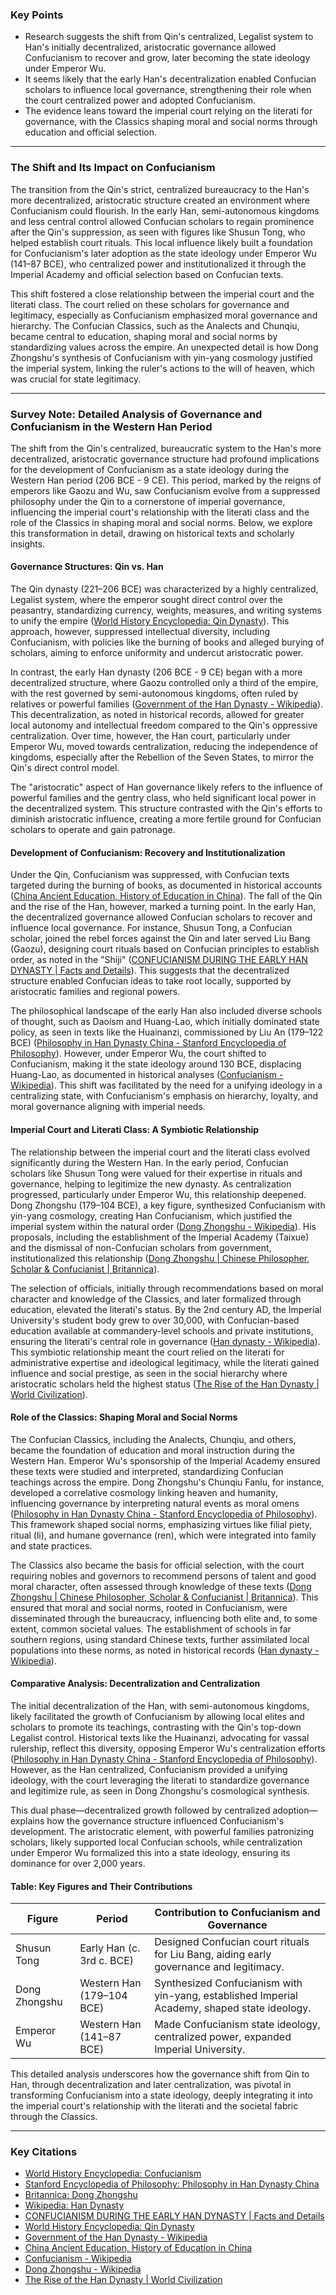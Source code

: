 ### Key Points
- Research suggests the shift from Qin's centralized, Legalist system to Han's initially decentralized, aristocratic governance allowed Confucianism to recover and grow, later becoming the state ideology under Emperor Wu.
- It seems likely that the early Han's decentralization enabled Confucian scholars to influence local governance, strengthening their role when the court centralized power and adopted Confucianism.
- The evidence leans toward the imperial court relying on the literati for governance, with the Classics shaping moral and social norms through education and official selection.

---

### The Shift and Its Impact on Confucianism

The transition from the Qin's strict, centralized bureaucracy to the Han's more decentralized, aristocratic structure created an environment where Confucianism could flourish. In the early Han, semi-autonomous kingdoms and less central control allowed Confucian scholars to regain prominence after the Qin's suppression, as seen with figures like Shusun Tong, who helped establish court rituals. This local influence likely built a foundation for Confucianism's later adoption as the state ideology under Emperor Wu (141–87 BCE), who centralized power and institutionalized it through the Imperial Academy and official selection based on Confucian texts.

This shift fostered a close relationship between the imperial court and the literati class. The court relied on these scholars for governance and legitimacy, especially as Confucianism emphasized moral governance and hierarchy. The Confucian Classics, such as the Analects and Chunqiu, became central to education, shaping moral and social norms by standardizing values across the empire. An unexpected detail is how Dong Zhongshu's synthesis of Confucianism with yin-yang cosmology justified the imperial system, linking the ruler's actions to the will of heaven, which was crucial for state legitimacy.

---

### Survey Note: Detailed Analysis of Governance and Confucianism in the Western Han Period

The shift from the Qin's centralized, bureaucratic system to the Han's more decentralized, aristocratic governance structure had profound implications for the development of Confucianism as a state ideology during the Western Han period (206 BCE - 9 CE). This period, marked by the reigns of emperors like Gaozu and Wu, saw Confucianism evolve from a suppressed philosophy under the Qin to a cornerstone of imperial governance, influencing the imperial court's relationship with the literati class and the role of the Classics in shaping moral and social norms. Below, we explore this transformation in detail, drawing on historical texts and scholarly insights.

#### Governance Structures: Qin vs. Han

The Qin dynasty (221–206 BCE) was characterized by a highly centralized, Legalist system, where the emperor sought direct control over the peasantry, standardizing currency, weights, measures, and writing systems to unify the empire ([World History Encyclopedia: Qin Dynasty](https://www.worldhistory.org/Qin_Dynasty/)). This approach, however, suppressed intellectual diversity, including Confucianism, with policies like the burning of books and alleged burying of scholars, aiming to enforce uniformity and undercut aristocratic power.

In contrast, the early Han dynasty (206 BCE - 9 CE) began with a more decentralized structure, where Gaozu controlled only a third of the empire, with the rest governed by semi-autonomous kingdoms, often ruled by relatives or powerful families ([Government of the Han Dynasty - Wikipedia](https://en.wikipedia.org/wiki/Government_of_the_Han_dynasty)). This decentralization, as noted in historical records, allowed for greater local autonomy and intellectual freedom compared to the Qin's oppressive centralization. Over time, however, the Han court, particularly under Emperor Wu, moved towards centralization, reducing the independence of kingdoms, especially after the Rebellion of the Seven States, to mirror the Qin's direct control model.

The "aristocratic" aspect of Han governance likely refers to the influence of powerful families and the gentry class, who held significant local power in the decentralized system. This structure contrasted with the Qin's efforts to diminish aristocratic influence, creating a more fertile ground for Confucian scholars to operate and gain patronage.

#### Development of Confucianism: Recovery and Institutionalization

Under the Qin, Confucianism was suppressed, with Confucian texts targeted during the burning of books, as documented in historical accounts ([China Ancient Education, History of Education in China](https://www.chinahighlights.com/travelguide/ancient-education.htm)). The fall of the Qin and the rise of the Han, however, marked a turning point. In the early Han, the decentralized governance allowed Confucian scholars to recover and influence local governance. For instance, Shusun Tong, a Confucian scholar, joined the rebel forces against the Qin and later served Liu Bang (Gaozu), designing court rituals based on Confucian principles to establish order, as noted in the "Shiji" ([CONFUCIANISM DURING THE EARLY HAN DYNASTY | Facts and Details](https://factsanddetails.com/china/cat2/sub2/entry-5423.html)). This suggests that the decentralized structure enabled Confucian ideas to take root locally, supported by aristocratic families and regional powers.

The philosophical landscape of the early Han also included diverse schools of thought, such as Daoism and Huang-Lao, which initially dominated state policy, as seen in texts like the Huainanzi, commissioned by Liu An (179–122 BCE) ([Philosophy in Han Dynasty China - Stanford Encyclopedia of Philosophy](https://plato.stanford.edu/entries/han-dynasty/)). However, under Emperor Wu, the court shifted to Confucianism, making it the state ideology around 130 BCE, displacing Huang-Lao, as documented in historical analyses ([Confucianism - Wikipedia](https://en.wikipedia.org/wiki/Confucianism)). This shift was facilitated by the need for a unifying ideology in a centralizing state, with Confucianism's emphasis on hierarchy, loyalty, and moral governance aligning with imperial needs.

#### Imperial Court and Literati Class: A Symbiotic Relationship

The relationship between the imperial court and the literati class evolved significantly during the Western Han. In the early period, Confucian scholars like Shusun Tong were valued for their expertise in rituals and governance, helping to legitimize the new dynasty. As centralization progressed, particularly under Emperor Wu, this relationship deepened. Dong Zhongshu (179–104 BCE), a key figure, synthesized Confucianism with yin-yang cosmology, creating Han Confucianism, which justified the imperial system within the natural order ([Dong Zhongshu - Wikipedia](https://en.wikipedia.org/wiki/Dong_Zhongshu)). His proposals, including the establishment of the Imperial Academy (Taixue) and the dismissal of non-Confucian scholars from government, institutionalized this relationship ([Dong Zhongshu | Chinese Philosopher, Scholar & Confucianist | Britannica](https://www.britannica.com/biography/Dong-Zhongshu)).

The selection of officials, initially through recommendations based on moral character and knowledge of the Classics, and later formalized through education, elevated the literati's status. By the 2nd century AD, the Imperial University's student body grew to over 30,000, with Confucian-based education available at commandery-level schools and private institutions, ensuring the literati's central role in governance ([Han dynasty - Wikipedia](https://en.wikipedia.org/wiki/Han_dynasty)). This symbiotic relationship meant the court relied on the literati for administrative expertise and ideological legitimacy, while the literati gained influence and social prestige, as seen in the social hierarchy where aristocratic scholars held the highest status ([The Rise of the Han Dynasty | World Civilization](https://courses.lumenlearning.com/suny-hccc-worldcivilization/chapter/the-rise-of-the-han-dynasty/)).

#### Role of the Classics: Shaping Moral and Social Norms

The Confucian Classics, including the Analects, Chunqiu, and others, became the foundation of education and moral instruction during the Western Han. Emperor Wu's sponsorship of the Imperial Academy ensured these texts were studied and interpreted, standardizing Confucian teachings across the empire. Dong Zhongshu's Chunqiu Fanlu, for instance, developed a correlative cosmology linking heaven and humanity, influencing governance by interpreting natural events as moral omens ([Philosophy in Han Dynasty China - Stanford Encyclopedia of Philosophy](https://plato.stanford.edu/entries/han-dynasty/)). This framework shaped social norms, emphasizing virtues like filial piety, ritual (li), and humane governance (ren), which were integrated into family and state practices.

The Classics also became the basis for official selection, with the court requiring nobles and governors to recommend persons of talent and good moral character, often assessed through knowledge of these texts ([Dong Zhongshu | Chinese Philosopher, Scholar & Confucianist | Britannica](https://www.britannica.com/biography/Dong-Zhongshu)). This ensured that moral and social norms, rooted in Confucianism, were disseminated through the bureaucracy, influencing both elite and, to some extent, common societal values. The establishment of schools in far southern regions, using standard Chinese texts, further assimilated local populations into these norms, as noted in historical records ([Han dynasty - Wikipedia](https://en.wikipedia.org/wiki/Han_dynasty)).

#### Comparative Analysis: Decentralization and Centralization

The initial decentralization of the Han, with semi-autonomous kingdoms, likely facilitated the growth of Confucianism by allowing local elites and scholars to promote its teachings, contrasting with the Qin's top-down Legalist control. Historical texts like the Huainanzi, advocating for vassal rulership, reflect this diversity, opposing Emperor Wu's centralization efforts ([Philosophy in Han Dynasty China - Stanford Encyclopedia of Philosophy](https://plato.stanford.edu/entries/han-dynasty/)). However, as the Han centralized, Confucianism provided a unifying ideology, with the court leveraging the literati to standardize governance and legitimize rule, as seen in Dong Zhongshu's cosmological synthesis.

This dual phase—decentralized growth followed by centralized adoption—explains how the governance structure influenced Confucianism's development. The aristocratic element, with powerful families patronizing scholars, likely supported local Confucian schools, while centralization under Emperor Wu formalized this into a state ideology, ensuring its dominance for over 2,000 years.

#### Table: Key Figures and Their Contributions

| **Figure**       | **Period**        | **Contribution to Confucianism and Governance**                                      |
|-------------------|-------------------|-------------------------------------------------------------------------------------|
| Shusun Tong      | Early Han (c. 3rd c. BCE) | Designed Confucian court rituals for Liu Bang, aiding early governance and legitimacy. |
| Dong Zhongshu    | Western Han (179–104 BCE) | Synthesized Confucianism with yin-yang, established Imperial Academy, shaped state ideology. |
| Emperor Wu       | Western Han (141–87 BCE) | Made Confucianism state ideology, centralized power, expanded Imperial University.   |

This detailed analysis underscores how the governance shift from Qin to Han, through decentralization and later centralization, was pivotal in transforming Confucianism into a state ideology, deeply integrating it into the imperial court's relationship with the literati and the societal fabric through the Classics.

---

### Key Citations
- [World History Encyclopedia: Confucianism](https://www.worldhistory.org/Confucianism/)
- [Stanford Encyclopedia of Philosophy: Philosophy in Han Dynasty China](https://plato.stanford.edu/entries/han-dynasty/)
- [Britannica: Dong Zhongshu](https://www.britannica.com/biography/Dong-Zhongshu)
- [Wikipedia: Han Dynasty](https://en.wikipedia.org/wiki/Han_dynasty)
- [CONFUCIANISM DURING THE EARLY HAN DYNASTY | Facts and Details](https://factsanddetails.com/china/cat2/sub2/entry-5423.html)
- [World History Encyclopedia: Qin Dynasty](https://www.worldhistory.org/Qin_Dynasty/)
- [Government of the Han Dynasty - Wikipedia](https://en.wikipedia.org/wiki/Government_of_the_Han_dynasty)
- [China Ancient Education, History of Education in China](https://www.chinahighlights.com/travelguide/ancient-education.htm)
- [Confucianism - Wikipedia](https://en.wikipedia.org/wiki/Confucianism)
- [Dong Zhongshu - Wikipedia](https://en.wikipedia.org/wiki/Dong_Zhongshu)
- [The Rise of the Han Dynasty | World Civilization](https://courses.lumenlearning.com/suny-hccc-worldcivilization/chapter/the-rise-of-the-han-dynasty/)